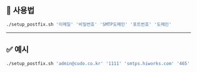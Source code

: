 ## 📌 사용법

```bash
./setup_postfix.sh '이메일' '비밀번호' 'SMTP도메인' '포트번호' '도메인'
```

---

## ✅ 예시

```bash
./setup_postfix.sh 'admin@cudo.co.kr' '1111' 'smtps.hiworks.com' '465' 'pce.cudo.co.kr'
```
